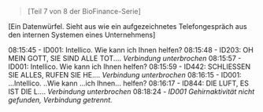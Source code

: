 >[Teil 7 von 8 der BioFinance-Serie]  

[Ein Datenwürfel. Sieht aus wie ein aufgezeichnetes Telefongespräch aus den internen Systemen eines Unternehmens]

08:15:45 - ID001: Intellico. Wie kann ich Ihnen helfen?
08:15:48 - ID203: OH MEIN GOTT, SIE SIND ALLE TOT.... *Verbindung unterbrochen*
08:15:57 - ID001: Intellico. Wie kann ich Ihnen helfen?
08:15:59 - ID442: SCHLIESSEN SIE ALLES, RUFEN SIE HE.... *Verbindung unterbrochen*
08:16:15 - ID001: ...Intellico. ..Wie kann ...ich Ihnen... helfen?
08:16:17 - ID844: DIE LUFT, ES IST DIE L.... *Verbindung unterbrochen*
08:18:24 - *ID001 Gehirnaktivität nicht gefunden, Verbindung getrennt.*
